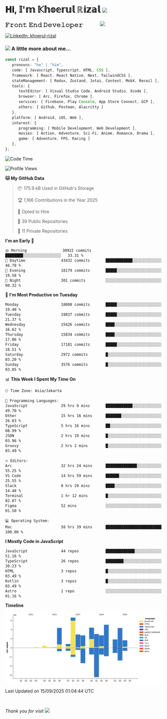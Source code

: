 <h1> 𝐇𝐢, 𝕀'𝕞 𝕂𝕙𝕠𝕖𝕣𝕦𝕝 ℝ𝕚𝕫𝕒𝕝 <img src="https://media.giphy.com/media/mGcNjsfWAjY5AEZNw6/giphy.gif" width="50"></h1>
<img align='right' src="https://media.giphy.com/media/v1.Y2lkPTc5MGI3NjExOWI2ajR2NGJubzBsZHFuaHMwajRrcDNsNXJwOG8yb3F0NjhkNXF4OSZlcD12MV9pbnRlcm5hbF9naWZfYnlfaWQmY3Q9cw/fkZukR450RQ1qnGaq9/giphy.gif" width="200">
<strong style="font-size:20px;">𝙵𝚛𝚘𝚗𝚝 𝙴𝚗𝚍 𝙳𝚎𝚟𝚎𝚕𝚘𝚙𝚎𝚛</strong>
</p></em>

[![LinkedIn: khoerul-rizal](https://img.shields.io/badge/khoerul--rizal-blue?style=flat-square&logo=Linkedin&logoColor=white&link=https://www.linkedin.com/in/khoerul-rizal/)](https://www.linkedin.com/in/khoerul-rizal/)

### <img src="https://media.giphy.com/media/VgCDAzcKvsR6OM0uWg/giphy.gif" width="50"> A little more about me...

```typescript
const rizal = {
   pronouns: "he" | "him",
   code: [ Javascript, Typescript, HTML, CSS ],
   framework: [ React, React Native, Next, TailwindCSS ],
   stateManagement: [ Redux, Zustand, Jotai, Context, MobX, Recoil ],
   tools: {
      textEditor: [ Visual Studio Code, Android Studio, Xcode ],
      browser: [ Arc, Firefox, Chrome ],
      services: [ Firebase, Play Console, App Store Connect, GCP ],
      others: [ Github, Postman, Alacritty ]
   },
   platform: [ Android, iOS, Web ],
   interest: {
      programming: [ Mobile Development, Web Development ],
      movies: [ Action, Adventure, Sci-Fi, Anime, Romance, Drama ],
      game: [ Adventure, FPS, Racing ]
   },
};
```

<!--START_SECTION:waka-->
![Code Time](http://img.shields.io/badge/Code%20Time-3%2C934%20hrs%2043%20mins-blue)

![Profile Views](http://img.shields.io/badge/Profile%20Views-0-blue)

**🐱 My GitHub Data** 

> 📦 175.9 kB Used in GitHub's Storage 
 > 
> 🏆 1,166 Contributions in the Year 2025
 > 
> 💼 Opted to Hire
 > 
> 📜 39 Public Repositories 
 > 
> 🔑 11 Private Repositories 
 > 
**I'm an Early 🐤** 

```text
🌞 Morning                30922 commits       ████████░░░░░░░░░░░░░░░░░   33.31 % 
🌆 Daytime                43432 commits       ████████████░░░░░░░░░░░░░   46.78 % 
🌃 Evening                18179 commits       █████░░░░░░░░░░░░░░░░░░░░   19.58 % 
🌙 Night                  301 commits         ░░░░░░░░░░░░░░░░░░░░░░░░░   00.32 % 
```
📅 **I'm Most Productive on Tuesday** 

```text
Monday                   18008 commits       █████░░░░░░░░░░░░░░░░░░░░   19.40 % 
Tuesday                  19837 commits       █████░░░░░░░░░░░░░░░░░░░░   21.37 % 
Wednesday                15426 commits       ████░░░░░░░░░░░░░░░░░░░░░   16.62 % 
Thursday                 15834 commits       ████░░░░░░░░░░░░░░░░░░░░░   17.06 % 
Friday                   17181 commits       █████░░░░░░░░░░░░░░░░░░░░   18.51 % 
Saturday                 2972 commits        █░░░░░░░░░░░░░░░░░░░░░░░░   03.20 % 
Sunday                   3576 commits        █░░░░░░░░░░░░░░░░░░░░░░░░   03.85 % 
```


📊 **This Week I Spent My Time On** 

```text
🕑︎ Time Zone: Asia/Jakarta

💬 Programming Languages: 
JavaScript               29 hrs 9 mins       ████████████░░░░░░░░░░░░░   49.70 % 
Other                    15 hrs 16 mins      ███████░░░░░░░░░░░░░░░░░░   26.03 % 
TypeScript               5 hrs 16 mins       ██░░░░░░░░░░░░░░░░░░░░░░░   08.99 % 
JSON                     2 hrs 19 mins       █░░░░░░░░░░░░░░░░░░░░░░░░   03.96 % 
Groovy                   2 hrs 2 mins        █░░░░░░░░░░░░░░░░░░░░░░░░   03.49 % 

🔥 Editors: 
Arc                      32 hrs 24 mins      ██████████████░░░░░░░░░░░   55.25 % 
VS Code                  14 hrs 59 mins      ██████░░░░░░░░░░░░░░░░░░░   25.55 % 
Slack                    8 hrs 29 mins       ████░░░░░░░░░░░░░░░░░░░░░   14.48 % 
Terminal                 1 hr 12 mins        █░░░░░░░░░░░░░░░░░░░░░░░░   02.07 % 
Figma                    52 mins             ░░░░░░░░░░░░░░░░░░░░░░░░░   01.50 % 

💻 Operating System: 
Mac                      58 hrs 39 mins      █████████████████████████   100.00 % 
```

**I Mostly Code in JavaScript** 

```text
JavaScript               44 repos            █████████████░░░░░░░░░░░░   51.16 % 
TypeScript               26 repos            ████████░░░░░░░░░░░░░░░░░   30.23 % 
HTML                     3 repos             █░░░░░░░░░░░░░░░░░░░░░░░░   03.49 % 
Kotlin                   3 repos             █░░░░░░░░░░░░░░░░░░░░░░░░   03.49 % 
Astro                    1 repo              ░░░░░░░░░░░░░░░░░░░░░░░░░   01.16 % 
```



**Timeline**

![Lines of Code chart](https://raw.githubusercontent.com/khoerulrizal/khoerulrizal/main/assets/bar_graph.png)


 Last Updated on 15/09/2025 01:04:44 UTC
<!--END_SECTION:waka-->
</details>
<br/>

<em>Thank you for visit</em> <img src="https://media.giphy.com/media/v1.Y2lkPTc5MGI3NjExcHdvNm1qZWtjaGw0ZjdwM3Z3NnY2dHlueTVuODBta2FiY20wM2YybSZlcD12MV9pbnRlcm5hbF9naWZfYnlfaWQmY3Q9cw/tV25tpdKqdFa9x81k2/giphy.gif" width="40">
